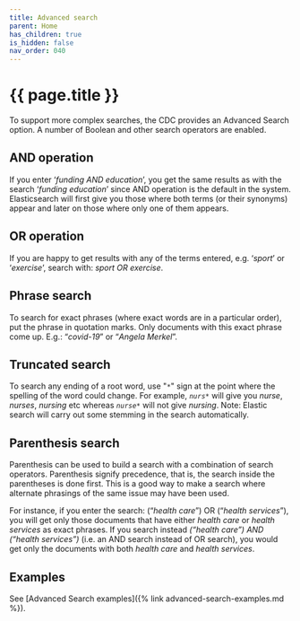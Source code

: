 ```yaml
---
title: Advanced search
parent: Home
has_children: true
is_hidden: false
nav_order: 040
---
```


# {{ page.title }}

To support more complex searches, the CDC provides an Advanced Search option.
A number of Boolean and other search operators are enabled.

## AND operation

If you enter ‘*funding AND education*’,
you get the same results as with the search ‘*funding education*’ since AND operation is the default in the system.
Elasticsearch will first give you those where both terms (or their synonyms) appear and later on those where only one of them appears.

## OR operation

If you are happy to get results with any of the terms entered, e.g. ‘*sport*’ or ‘*exercise*’,
search with: *sport OR exercise*.

## Phrase search

To search for exact phrases (where exact words are in a particular order),
put the phrase in quotation marks.
Only documents with this exact phrase come up. E.g.: “*covid-19*” or “*Angela Merkel*”.

## Truncated search

 To search any ending of a root word, use "`*`" sign at the point where the spelling of the word could change.
 For example, *`nurs*`* will give you *nurse*, *nurses*, *nursing* etc whereas *`nurse*`* will not give *nursing*.
 Note: Elastic search will carry out some stemming in the search automatically.

## Parenthesis search

Parenthesis can be used to build a search with a combination of search operators.
Parenthesis signify precedence, that is, the search inside the parentheses is done first.
This is a good way to make a search where alternate phrasings of the same issue may have been used.

For instance, if you enter the search: (“*health care*”) OR (“*health services*”),
you will get only those documents that have either *health care* or *health services* as exact phrases.
If you search instead *(“health care”) AND (“health services”)* (i.e. an AND search instead of OR search),
you would get only the documents with both *health care* and *health services*.

## Examples

See [Advanced Search examples]({% link advanced-search-examples.md %}).
